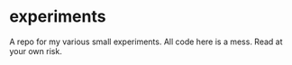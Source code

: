 # experiments
A repo for my various small experiments. All code here is a mess. Read at your own risk.
